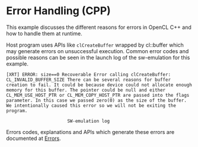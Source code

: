 Error Handling (CPP)
===================
This example discusses the different reasons for errors in OpenCL C++ and how to handle them at runtime.

Host program uses APIs like `clCreateBuffer` wrapped by cl::buffer  which may generate errors on unsuccessful execution. Common error codes  and possible reasons can be seen in the launch log of the sw-emulation for this example.

`[XRT] ERROR: size==0
Recoverable Error calling clCreateBuffer: CL_INVALID_BUFFER_SIZE
There can be several reasons for buffer creation to fail. It could be because device could not allocate enough memory for this buffer. The pointer could be null and either CL_MEM_USE_HOST_PTR or CL_MEM_COPY_HOST_PTR are passed into the flags parameter. In this case we passed zero(0) as the size of the buffer. We intentionally caused this error so we will not be exiting the program.`



					       SW-emulation log


Errors codes, explanations and APIs which generate these errors are documented at
[Errors](https://www.khronos.org/registry/OpenCL/sdk/1.0/docs/man/xhtml/errors.html).

